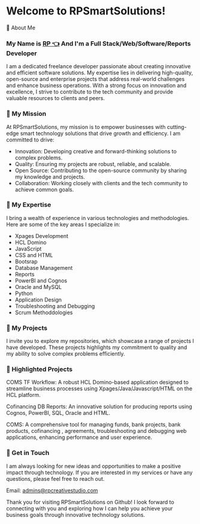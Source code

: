 # Welcome to RPSmartSolutions! 
👔 About Me

### My Name is [RP 👈](https://rpcreativestudio.com/#/)  And I'm a Full Stack/Web/Software/Reports Developer

I am a dedicated freelance developer passionate about creating innovative and efficient software solutions. My expertise lies in delivering high-quality, open-source and enterprise projects that address real-world challenges and enhance business operations. With a strong focus on innovation and excellence, I strive to contribute to the tech community and provide valuable resources to clients and peers.

### 👔 My Mission

At RPSmartSolutions, my mission is to empower businesses with cutting-edge smart technology solutions that drive growth and efficiency. I am committed to drive:

- Innovation: Developing creative and forward-thinking solutions to complex problems.
- Quality: Ensuring my projects are robust, reliable, and scalable.
- Open Source: Contributing to the open-source community by sharing my knowledge and projects.
- Collaboration: Working closely with clients and the tech community to achieve common goals.

### 👔 My Expertise
I bring a wealth of experience in various technologies and methodologies. Here are some of the key areas I specialize in:

- Xpages Development
- HCL Domino
- JavaScript
- CSS and HTML
- Bootsrap
- Database Management
- Reports
- PowerBI and Cognos
- Oracle and MySQL
- Python
- Application Design
- Troubleshooting and Debugging
- Scrum Methoddologies

### 👔 My Projects
I invite you to explore my repositories, which showcase a range of projects I have developed. These projects highlights  my commitment to quality and my ability to solve complex problems efficiently. 

### 👔 Highlighted Projects

COMS TF Workflow: A robust HCL Domino-based application designed to streamline business processes using Xpages/Java/Javascript/HTML on the HCL platform.

Cofinancing DB Reports: An innovative solution for producing reports using Cognos, PowerBI, SQL, Oracle and HTML.

COMS: A comprehensive tool for managing funds, bank projects, bank products, cofinancing , agreements, troubleshooting and debugging web applications, enhancing performance and user experience.


### 🔗 Get in Touch
I am always looking for new ideas and opportunities to make a positive impact through technology. If you are interested in my services or have any questions, please feel free to reach out.

Email: admins@rpcreativestudio.com

Thank you for visiting RPSmartSolutions on Github! I look forward to connecting with you and exploring how I can help you achieve your business goals through innovative technology solutions.


